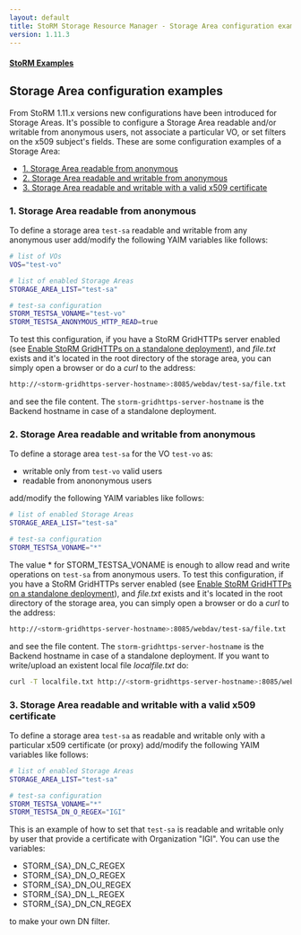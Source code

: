 ```yaml
---
layout: default
title: StoRM Storage Resource Manager - Storage Area configuration examples
version: 1.11.3
---
```


#### [StoRM Examples]({{site.baseurl}}/documentation/examples/)

## Storage Area configuration examples

From StoRM 1.11.x versions new configurations have been introduced for Storage Areas. 
It's possible to configure a Storage Area readable and/or writable from anonymous users, not associate a particular VO, or set filters on the x509 subject's fields.
These are some configuration examples of a Storage Area:

* [1. Storage Area readable from anonymous](#sa-anonymous-r)
* [2. Storage Area readable and writable from anonymous](#sa-anonymous-rw)
* [3. Storage Area readable and writable with a valid x509 certificate](#sa-anonymous-rw-x509)

### 1. Storage Area readable from anonymous <a name="sa-anonymous-r">&nbsp;</a>

To define a storage area ```test-sa``` readable and writable from any anonymous user add/modify the following YAIM variables like follows:

```bash
# list of VOs
VOS="test-vo"

# list of enabled Storage Areas
STORAGE_AREA_LIST="test-sa"

# test-sa configuration
STORM_TESTSA_VONAME="test-vo"
STORM_TESTSA_ANONYMOUS_HTTP_READ=true
```

To test this configuration, if you have a StoRM GridHTTPs server enabled (see [Enable StoRM GridHTTPs on a standalone deployment][example2]),
and _file.txt_ exists and it's located in the root directory of the storage area, you can simply open a browser or do a _curl_ to the address:

```bash
http://<storm-gridhttps-server-hostname>:8085/webdav/test-sa/file.txt
```

and see the file content. The ```storm-gridhttps-server-hostname``` is the Backend hostname in case of a standalone deployment.

### 2. Storage Area readable and writable from anonymous <a name="sa-anonymous-rw">&nbsp;</a>

To define a storage area ```test-sa``` for the VO ```test-vo``` as:

- writable only from ```test-vo``` valid users
- readable from anononymous users

add/modify the following YAIM variables like follows:

```bash
# list of enabled Storage Areas
STORAGE_AREA_LIST="test-sa"

# test-sa configuration
STORM_TESTSA_VONAME="*"
```
The value * for STORM\_TESTSA\_VONAME is enough to allow read and write operations on ```test-sa``` from anonymous users.
To test this configuration, if you have a StoRM GridHTTPs server enabled (see [Enable StoRM GridHTTPs on a standalone deployment][example2]),
and _file.txt_ exists and it's located in the root directory of the storage area, you can simply open a browser or do a _curl_ to the address:

```bash
http://<storm-gridhttps-server-hostname>:8085/webdav/test-sa/file.txt
```

and see the file content. The ```storm-gridhttps-server-hostname``` is the Backend hostname in case of a standalone deployment. If you want to write/upload an existent local file _localfile.txt_ do:

```bash
curl -T localfile.txt http://<storm-gridhttps-server-hostname>:8085/webdav/test-sa/localfile.txt
```


### 3. Storage Area readable and writable with a valid x509 certificate <a name="sa-anonymous-rw-x509">&nbsp;</a>

To define a storage area ```test-sa``` as readable and writable only with a particular x509 certificate (or proxy) add/modify the following YAIM variables like follows:

```bash
# list of enabled Storage Areas
STORAGE_AREA_LIST="test-sa"

# test-sa configuration
STORM_TESTSA_VONAME="*"
STORM_TESTSA_DN_O_REGEX="IGI"
```

This is an example of how to set that ```test-sa``` is readable and writable only by user that provide a certificate with Organization "IGI".
You can use the variables:

- STORM\_{SA}\_DN\_C\_REGEX	
- STORM\_{SA}\_DN\_O\_REGEX	
- STORM\_{SA}\_DN\_OU\_REGEX
- STORM\_{SA}\_DN\_L\_REGEX
- STORM\_{SA}\_DN\_CN\_REGEX

to make your own DN filter.




[example2]: {{site.baseurl}}/documentation/examples/enable-gridhttps-standalone-deployment/1.11.2/enable-gridhttps-standalone-deployment.html
